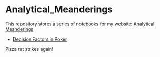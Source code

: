 # Analytical_Meanderings

This repository stores a series of notebooks for my website: [Analytical Meanderings](https://www.analyticalmeanderings.com)

- [Decision Factors in Poker](https://github.com/mbc2010/Analytical_Meanderings/blob/master/decision_factors_in_poker.py)

Pizza rat strikes again!
